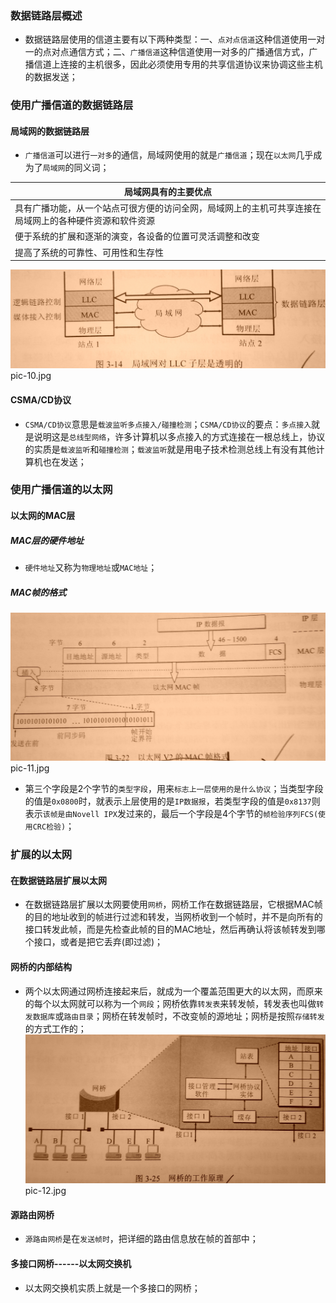 ### 数据链路层概述
+ 数据链路层使用的信道主要有以下两种类型：一、`点对点信道`这种信道使用一对一的点对点通信方式；二、`广播信道`这种信道使用一对多的广播通信方式，广播信道上连接的主机很多，因此必须使用专用的共享信道协议来协调这些主机的数据发送；
### 使用广播信道的数据链路层
#### 局域网的数据链路层
+ `广播信道`可以进行`一对多`的通信，局域网使用的就是`广播信道`；现在`以太网`几乎成为了`局域网`的同义词；

|局域网具有的主要优点|
|------|
|具有广播功能，从一个站点可很方便的访问全网，局域网上的主机可共享连接在局域网上的各种硬件资源和软件资源|
|便于系统的扩展和逐渐的演变，各设备的位置可灵活调整和改变|
|提高了系统的可靠性、可用性和生存性|

![image](https://github.com/ningbaoqi/ComputerNetWork/blob/master/gif/pic-10.jpg)   pic-10.jpg

#### CSMA/CD协议
+ `CSMA/CD协议`意思是`载波监听多点接入/碰撞检测`；`CSMA/CD协议`的要点：`多点接入`就是说明这是`总线型网络`，许多计算机以多点接入的方式连接在一根总线上，协议的实质是`载波监听`和`碰撞检测`；`载波监听`就是用电子技术检测总线上有没有其他计算机也在发送；

### 使用广播信道的以太网
#### 以太网的MAC层
##### MAC层的硬件地址
+ `硬件地址`又称为`物理地址`或`MAC地址`；
##### MAC帧的格式
![image](https://github.com/ningbaoqi/ComputerNetWork/blob/master/gif/pic-11.jpg)   pic-11.jpg
+ 第三个字段是2个字节的`类型字段`，用来`标志上一层使用的是什么协议`；当类型字段的值是`0x0800`时，就表示上层使用的是`IP数据报`，若类型字段的值是`0x8137`则表示`该帧是由Novell IPX`发过来的，最后一个字段是4个字节的`帧检验序列FCS(使用CRC检验)`；

### 扩展的以太网
#### 在数据链路层扩展以太网
+ 在数据链路层扩展以太网要使用`网桥`，网桥工作在数据链路层，它根据MAC帧的目的地址收到的帧进行过滤和转发，当网桥收到一个帧时，并不是向所有的接口转发此帧，而是先检查此帧的目的MAC地址，然后再确认将该帧转发到哪个接口，或者是把它丢弃(即过滤)；
#### 网桥的内部结构
+ 两个以太网通过网桥连接起来后，就成为一个覆盖范围更大的以太网，而原来的每个以太网就可以称为一个`网段`；网桥依靠`转发表`来转发帧，转发表也叫做`转发数据库`或`路由目录`；网桥在转发帧时，不改变帧的源地址；网桥是按照`存储转发`的方式工作的；
![image](https://github.com/ningbaoqi/ComputerNetWork/blob/master/gif/pic-12.jpg)   pic-12.jpg
#### 源路由网桥
+ `源路由网桥`是在`发送帧时`，把详细的路由信息放在帧的首部中；
#### 多接口网桥------以太网交换机
+ 以太网交换机实质上就是一个多接口的网桥；
